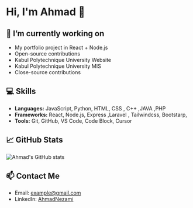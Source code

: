 # Hi, I'm Ahmad 👋

## 🔭 I’m currently working on
- My portfolio project in React + Node.js
- Open-source contributions
- Kabul Polytechnique University Website
- Kabul Polytechnique University MIS
- Close-source contributions

## 💻 Skills
- **Languages:** JavaScript, Python, HTML, CSS , C++ ,JAVA ,PHP
- **Frameworks:** React, Node.js, Express ,Laravel , Tailwindcss, Bootstarp,
- **Tools:** Git, GitHub, VS Code, Code Block, Cursor 

## 📈 GitHub Stats
![Ahmad's GitHub stats](https://github-readme-stats.vercel.app/api?username=AhmadWahebArifi&show_icons=true&theme=radical)

## 📫 Contact Me
- Email: example@gmail.com
- LinkedIn: [AhmadNezami](https://linkedin.com/in/AhmadNezami)
